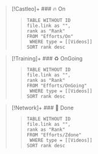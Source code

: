 



> [!Castleo]+ ### 🔥 On
> > ``` dataview
> > TABLE WITHOUT ID
>  > file.link as "",
>  > rank as "Rank"
> > FROM "Efforts/On"
> >  WHERE type = [[Videos]]
> > SORT rank desc
> > ```
> 

> [!Training]+ ### ♻  OnGoing
> > ``` dataview
> > TABLE WITHOUT ID
>  > file.link as "",
>  > rank as "Rank"
> > FROM "Efforts/OnGoing"
> >  WHERE type = [[Videos]]
> > SORT rank desc
> > ```

> [!Network]+ ### 🚀  Done
> > ``` dataview
> > TABLE WITHOUT ID
>  > file.link as "",
>  > rank as "Rank"
> > FROM "Efforts/Zdone"
> >  WHERE type = [[Videos]]
> > SORT rank desc
> > ```
> 
> 